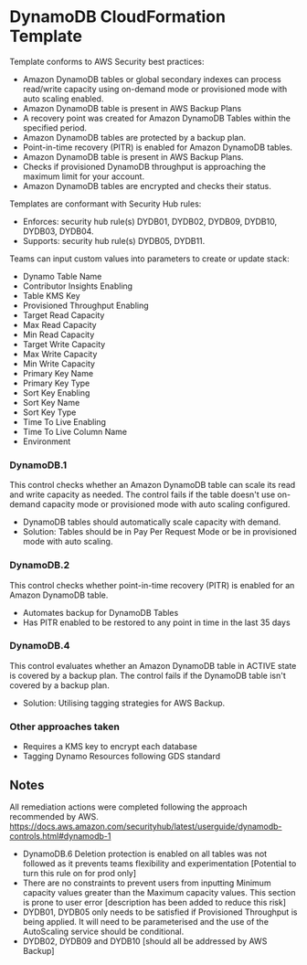 # DynamoDB CloudFormation Template

Template conforms to AWS Security best practices:
  - Amazon DynamoDB tables or global secondary indexes can process read/write capacity using on-demand mode or provisioned mode with auto scaling enabled.
  - Amazon DynamoDB table is present in AWS Backup Plans
  - A recovery point was created for Amazon DynamoDB Tables within the specified period.
  - Amazon DynamoDB tables are protected by a backup plan.
  - Point-in-time recovery (PITR) is enabled for Amazon DynamoDB tables.
  - Amazon DynamoDB table is present in AWS Backup Plans.
  - Checks if provisioned DynamoDB throughput is approaching the maximum limit for your account.
  - Amazon DynamoDB tables are encrypted and checks their status.

Templates are conformant with Security Hub rules:
  - Enforces: security hub rule(s) DYDB01, DYDB02, DYDB09, DYDB10, DYDB03, DYDB04.
  - Supports: security hub rule(s) DYDB05, DYDB11.

Teams can input custom values into parameters to create or update stack:
  - Dynamo Table Name
  - Contributor Insights Enabling
  - Table KMS Key
  - Provisioned Throughput Enabling
  - Target Read Capacity
  - Max Read Capacity
  - Min Read Capacity
  - Target Write Capacity
  - Max Write Capacity
  - Min Write Capacity
  - Primary Key Name
  - Primary Key Type
  - Sort Key Enabling
  - Sort Key Name
  - Sort Key Type
  - Time To Live Enabling
  - Time To Live Column Name
  - Environment

### DynamoDB.1 
  This control checks whether an Amazon DynamoDB table can scale its read and write capacity as needed. The control fails if the table doesn't use on-demand capacity mode or provisioned mode with auto scaling configured.
  - DynamoDB tables should automatically scale capacity with demand.
  - Solution: Tables should be in Pay Per Request Mode or be in provisioned mode with auto scaling. 

### DynamoDB.2
  This control checks whether point-in-time recovery (PITR) is enabled for an Amazon DynamoDB table.
  - Automates backup for DynamoDB Tables
  - Has PITR enabled to be restored to any point in time in the last 35 days

### DynamoDB.4
  This control evaluates whether an Amazon DynamoDB table in ACTIVE state is covered by a backup plan. The control fails if the DynamoDB table isn't covered by a backup plan.
  - Solution: Utilising tagging strategies for AWS Backup.

### Other approaches taken
  - Requires a KMS key to encrypt each database
  - Tagging Dynamo Resources following GDS standard

## Notes
  All remediation actions were completed following the approach recommended by AWS. https://docs.aws.amazon.com/securityhub/latest/userguide/dynamodb-controls.html#dynamodb-1 
  - DynamoDB.6 Deletion protection is enabled on all tables was not followed as it prevents teams flexibility and experimentation [Potential to turn this rule on for prod only]
  - There are no constraints to prevent users from inputting Minimum capacity values greater than the Maximum capacity values. This section is prone to user error [description has been added to reduce this risk]
  - DYDB01, DYDB05 only needs to be satisfied if Provisioned Throughput is being applied. It will need to be parameterised and the use of the AutoScaling service should be conditional.
  - DYDB02, DYDB09 and DYDB10 [should all be addressed by AWS Backup]